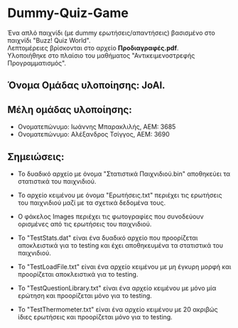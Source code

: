 # Dummy-Quiz-Game #
Ένα απλό παιχνίδι (με dummy ερωτήσεις/απαντήσεις) βασισμένο στο παιχνίδι "Buzz! Quiz World". <br>
Λεπτομέρειες βρίσκονται στο αρχείο **Προδιαγραφές.pdf**. <br>
Υλοποιήθηκε στο πλαίσιο του μαθήματος "Αντικειμενοστρεφής Προγραμματισμός". <br>

## Όνομα Ομάδας υλοποίησης: JoAl.
## Μέλη ομάδας υλοποίησης:
* Ονοματεπώνυμο: Ιωάννης Μπαρακλιλής, ΑΕΜ: 3685
* Ονοματεπώνυμο: Αλέξανδρος Τσίγγος, ΑΕΜ: 3690

## Σημειώσεις:

* Το δυαδικό αρχείο με όνομα "Στατιστικά Παιχνιδιού.bin" αποθηκεύει τα στατιστικά του παιχνιδιού.

* Το αρχείο κειμένου με όνομα "Ερωτήσεις.txt" περιέχει τις ερωτήσεις του παιχνιδιού μαζί με τα σχετικά δεδομένα τους.

* Ο φάκελος Images περιέχει τις φωτογραφίες που συνοδεύουν ορισμένες από τις ερωτήσεις του παιχνιδιού.

* Το "TestStats.dat" είναι ένα δυαδικό αρχείο που προορίζεται αποκλειστικά για το testing και έχει αποθηκευμένα τα στατιστικά του παιχνιδιού.

* Το "TestLoadFile.txt" είναι ένα αρχείο κειμένου με μη έγκυρη μορφή και προορίζεται αποκλειστικά για το testing.

* Το "TestQuestionLibrary.txt" είναι ένα αρχείο κειμένου με μόνο μία ερώτηση και προορίζεται μόνο για το testing.

* Το "TestThermometer.txt" είναι ένα αρχείο κειμένου με 20 ακριβώς ίδιες ερωτήσεις και προορίζεται μόνο για το testing.
